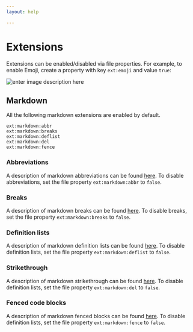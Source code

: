 ```yaml
---
layout: help

---
```


# Extensions

Extensions can be enabled/disabled via file properties. For example, to enable Emoji, create a property with key `ext:emoji` and value `true`:

![enter image description here](https://i.imgur.com/vwOOmiw.png)


## Markdown

All the following markdown extensions are enabled by default.

```
ext:markdown:abbr
ext:markdown:breaks
ext:markdown:deflist
ext:markdown:del
ext:markdown:fence
```


### Abbreviations

A description of markdown abbreviations can be found [here](https://www.npmjs.com/package/markdown-it-abbr). To disable abbreviations, set the file property `ext:markdown:abbr` to `false`.

### Breaks

A description of markdown breaks can be found [here](https://help.github.com/articles/writing-on-github/#newlines). To disable breaks, set the file property `ext:markdown:breaks` to `false`.

### Definition lists

A description of markdown definition lists can be found [here](http://pandoc.org/README.html#definition-lists). To disable definition lists, set the file property `ext:markdown:deflist` to `false`.

### Strikethrough

A description of markdown strikethrough can be found [here](https://help.github.com/articles/github-flavored-markdown/#strikethrough). To disable definition lists, set the file property `ext:markdown:del` to `false`.

### Fenced code blocks

A description of markdown fenced blocks can be found [here](https://help.github.com/articles/github-flavored-markdown/#fenced-code-blocks). To disable definition lists, set the file property `ext:markdown:fence` to `false`.



